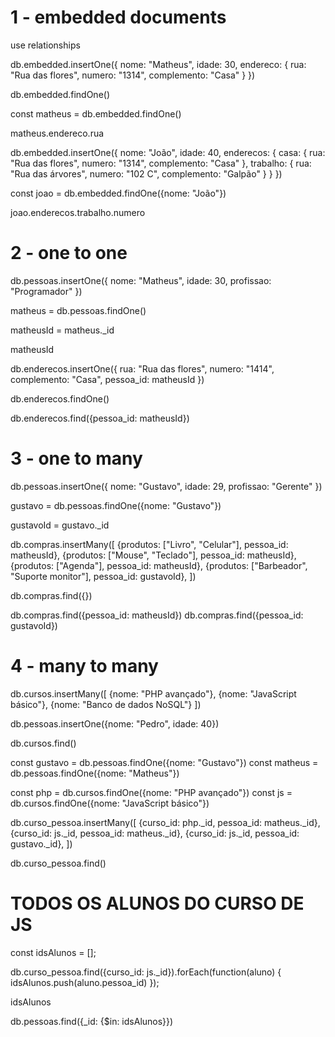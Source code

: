 # 1 - embedded documents

use relationships

db.embedded.insertOne({
  nome: "Matheus",
  idade: 30,
  endereco: {
    rua: "Rua das flores",
    numero: "1314",
    complemento: "Casa"
  }
})

db.embedded.findOne()

const matheus = db.embedded.findOne()

matheus.endereco.rua

db.embedded.insertOne({
  nome: "João",
  idade: 40,
  enderecos: {
    casa: {
      rua: "Rua das flores",
      numero: "1314",
      complemento: "Casa"
    },
    trabalho: {
      rua: "Rua das árvores",
      numero: "102 C",
      complemento: "Galpão"
    }
  }
})

const joao = db.embedded.findOne({nome: "João"})

joao.enderecos.trabalho.numero

# 2 - one to one

db.pessoas.insertOne({
  nome: "Matheus",
  idade: 30,
  profissao: "Programador"
})

matheus = db.pessoas.findOne()

matheusId = matheus._id

matheusId

db.enderecos.insertOne({
  rua: "Rua das flores",
  numero: "1414",
  complemento: "Casa",
  pessoa_id: matheusId
})

db.enderecos.findOne()

db.enderecos.find({pessoa_id: matheusId})

# 3 - one to many

db.pessoas.insertOne({
  nome: "Gustavo",
  idade: 29,
  profissao: "Gerente"
})

gustavo = db.pessoas.findOne({nome: "Gustavo"})

gustavoId = gustavo._id

db.compras.insertMany([
  {produtos: ["Livro", "Celular"], pessoa_id: matheusId},
  {produtos: ["Mouse", "Teclado"], pessoa_id: matheusId},
  {produtos: ["Agenda"], pessoa_id: matheusId},
  {produtos: ["Barbeador", "Suporte monitor"], pessoa_id: gustavoId},
])

db.compras.find({})

db.compras.find({pessoa_id: matheusId})
db.compras.find({pessoa_id: gustavoId})

# 4 - many to many

db.cursos.insertMany([
  {nome: "PHP avançado"},
  {nome: "JavaScript básico"},
  {nome: "Banco de dados NoSQL"}
])

db.pessoas.insertOne({nome: "Pedro", idade: 40})

db.cursos.find()

const gustavo = db.pessoas.findOne({nome: "Gustavo"})
const matheus = db.pessoas.findOne({nome: "Matheus"})

const php = db.cursos.findOne({nome: "PHP avançado"})
const js = db.cursos.findOne({nome: "JavaScript básico"})

db.curso_pessoa.insertMany([
  {curso_id: php._id, pessoa_id: matheus._id},
  {curso_id: js._id, pessoa_id: matheus._id},
  {curso_id: js._id, pessoa_id: gustavo._id},
])

db.curso_pessoa.find()

# TODOS OS ALUNOS DO CURSO DE JS

const idsAlunos = [];

db.curso_pessoa.find({curso_id: js._id}).forEach(function(aluno) {
  idsAlunos.push(aluno.pessoa_id)
});

idsAlunos

db.pessoas.find({_id: {$in: idsAlunos}})